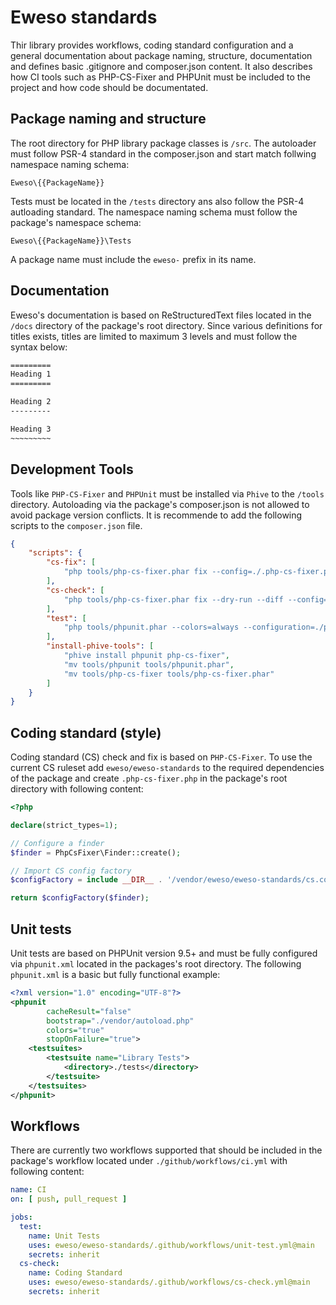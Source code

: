 # Eweso standards

Thir library provides workflows, coding standard configuration and a general
documentation about package naming, structure, documentation and defines
basic .gitignore and composer.json content. It also describes how
CI tools such as PHP-CS-Fixer and PHPUnit must be included to the project
and how code should be documentated.

## Package naming and structure

The root directory for PHP library package classes is `/src`. The autoloader
must follow PSR-4 standard in the composer.json and start match follwing
namespace naming schema: 

`Eweso\{{PackageName}}`

Tests must be located in the `/tests` directory ans also follow the PSR-4
autloading standard. The namespace naming schema must follow the package's
namespace schema:

`Eweso\{{PackageName}}\Tests`

A package name must include the `eweso-` prefix in its name.

## Documentation

Eweso's documentation is based on ReStructuredText files located in the 
`/docs` directory of the package's root directory. Since various
definitions for titles exists, titles are limited to maximum 3 levels
and must follow the syntax below:

```rst
========= 
Heading 1
=========

Heading 2
---------

Heading 3
~~~~~~~~~
```

## Development Tools

Tools like `PHP-CS-Fixer` and `PHPUnit` must be installed via `Phive` to the
`/tools` directory. Autoloading via the package's composer.json is not allowed
to avoid package version conflicts. It is recommende to add the following 
scripts to the `composer.json` file.

```json
{
    "scripts": {
        "cs-fix": [
            "php tools/php-cs-fixer.phar fix --config=./.php-cs-fixer.php --ansi"
        ],
        "cs-check": [
            "php tools/php-cs-fixer.phar fix --dry-run --diff --config=./.php-cs-fixer.php --ansi"
        ],
        "test": [
            "php tools/phpunit.phar --colors=always --configuration=./phpunit.xml --no-coverage"
        ],
        "install-phive-tools": [
            "phive install phpunit php-cs-fixer",
            "mv tools/phpunit tools/phpunit.phar",
            "mv tools/php-cs-fixer tools/php-cs-fixer.phar"
        ]
    }
}
```

## Coding standard (style)

Coding standard (CS) check and fix is based on `PHP-CS-Fixer`. To use the current
CS ruleset add `eweso/eweso-standards` to the required dependencies of 
the package and create `.php-cs-fixer.php` in the package's root directory
with following content:

```php
<?php

declare(strict_types=1);

// Configure a finder
$finder = PhpCsFixer\Finder::create();

// Import CS config factory
$configFactory = include __DIR__ . '/vendor/eweso/eweso-standards/cs.config.php';

return $configFactory($finder);
```

## Unit tests

Unit tests are based on PHPUnit version 9.5+ and must be fully configured via 
`phpunit.xml` located in the packages's root directory. 
The following `phpunit.xml` is a basic but fully functional example:

```xml
<?xml version="1.0" encoding="UTF-8"?>
<phpunit
        cacheResult="false"
        bootstrap="./vendor/autoload.php"
        colors="true"
        stopOnFailure="true">
    <testsuites>
        <testsuite name="Library Tests">
            <directory>./tests</directory>
        </testsuite>
    </testsuites>
</phpunit>
```

## Workflows

There are currently two workflows supported that should be included in the 
package's workflow located under `./github/workflows/ci.yml` with following
content:

```yaml
name: CI
on: [ push, pull_request ]

jobs:
  test:
    name: Unit Tests
    uses: eweso/eweso-standards/.github/workflows/unit-test.yml@main
    secrets: inherit
  cs-check:
    name: Coding Standard
    uses: eweso/eweso-standards/.github/workflows/cs-check.yml@main
    secrets: inherit
```